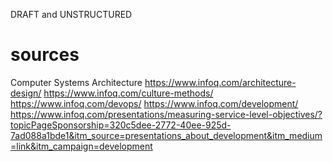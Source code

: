 DRAFT and UNSTRUCTURED
# sources
Computer Systems Architecture
    https://www.infoq.com/architecture-design/
    https://www.infoq.com/culture-methods/
    https://www.infoq.com/devops/
    https://www.infoq.com/development/
    https://www.infoq.com/presentations/measuring-service-level-objectives/?topicPageSponsorship=320c5dee-2772-40ee-925d-7ad088a1bde1&itm_source=presentations_about_development&itm_medium=link&itm_campaign=development
